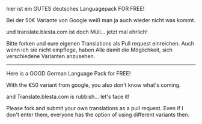 hier ist ein GUTES deutsches Languagepack FOR FREE!

Bei der 50€ Variante von Google weiß man ja auch wieder nicht was kommt. 


und translate.blesta.com ist doch Müll... jetzt mal ehrlich! 

Bitte forken und eure eigenen Translations als Pull request einreichen. Auch wenn ich sie nicht einpflege, haben Alle damit die Möglichkeit, sich verschiedene Varianten anzusehen.


-----

Here is a GOOD German Language Pack for FREE!

With the €50 variant from google, you also don't know what's coming.


and Translate.blesta.com is rubbish... let's face it!

Please fork and submit your own translations as a pull request. Even if I don't enter them, everyone has the option of using different variants then.